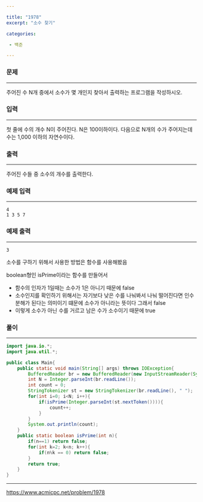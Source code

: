 ```yaml
---

title: "1978"
excerpt: "소수 찾기"

categories:

 - 백준 

---
```


### 문제

---

주어진 수 N개 중에서 소수가 몇 개인지 찾아서 출력하는 프로그램을 작성하시오.





### 입력

---

첫 줄에 수의 개수 N이 주어진다. N은 100이하이다. 다음으로 N개의 수가 주어지는데 수는 1,000 이하의 자연수이다.



### 출력

---

주어진 수들 중 소수의 개수를 출력한다.



### 예제 입력

---

```
4
1 3 5 7
```



### 예제 출력

---

```
3
```



소수를 구하기 위해서 사용한 방법은 함수를 사용해봤음

boolean형인 isPrime이라는 함수를 만들어서 

- 함수의 인자가 1일때는 소수가 1은 아니기 때문에 false
- 소수인지를 확인하기 위해서는 자기보다 낮은 수를 나눠봐서 나눠 떨어진다면 인수분해가 된다는 의미이기 떄문에 소수가 아니라는 뜻이다 그래서 false
- 이렇게 소수가 아닌 수를 거르고 남은 수가 소수이기 때문에 true





### 풀이

---

```java
import java.io.*;
import java.util.*;

public class Main{
    public static void main(String[] args) throws IOException{
        BufferedReader br = new BufferedReader(new InputStreamReader(System.in));
        int N = Integer.parseInt(br.readLine());
        int count = 0;
        StringTokenizer st = new StringTokenizer(br.readLine(), " ");
        for(int i=0; i<N; i++){
            if(isPrime(Integer.parseInt(st.nextToken()))){
                count++;
            }
        }
        System.out.println(count);
    }
    public static boolean isPrime(int n){
        if(n==1) return false;
        for(int k=2; k<n; k++){
            if(n%k == 0) return false;
        }
        return true;
    }
}
```





---



https://www.acmicpc.net/problem/1978
